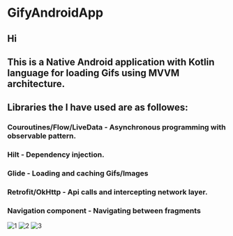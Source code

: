 # GifyAndroidApp
## Hi
## This is a Native Android application with Kotlin language for loading Gifs using MVVM architecture.

## Libraries the I have used are as followes:



 ### Couroutines/Flow/LiveData - Asynchronous programming with observable pattern.
 ### Hilt - Dependency injection.
 ### Glide - Loading and caching Gifs/Images
 ### Retrofit/OkHttp - Api calls and intercepting network layer.
 ### Navigation component - Navigating between fragments
 
 
 
![1](https://user-images.githubusercontent.com/51333944/175575638-c69792ba-ae33-4e3d-8217-7874a69c6f9e.jpg)
![2](https://user-images.githubusercontent.com/51333944/175575687-b5d8c827-0040-4f89-b708-9d30a88a61dc.jpg)
![3](https://user-images.githubusercontent.com/51333944/175575715-2311c86a-4b3c-4deb-a95d-10f2ce9d50dd.jpg)

